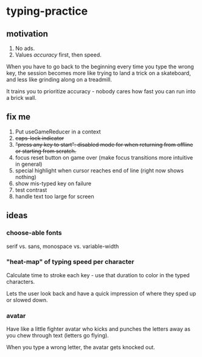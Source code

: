 # typing-practice

## motivation

1. No ads.
1. Values _accuracy_ first, then speed.

When you have to go back to the beginning every time you type the wrong key, the session becomes more like trying to land a trick on a skateboard, and less like grinding along on a treadmill.

It trains you to prioritize accuracy - nobody cares how fast you can run into a brick wall.

## fix me

1. Put useGameReducer in a context
1. ~~caps-lock indicator~~
1. ~~"press any key to start": disabled mode for when returning from offline or starting from scratch.~~
1. focus reset button on game over (make focus transitions more intuitive in general)
1. special highlight when cursor reaches end of line (right now shows nothing)
1. show mis-typed key on failure
1. test contrast
1. handle text too large for screen

## ideas

### choose-able fonts

serif vs. sans, monospace vs. variable-width

### "heat-map" of typing speed per character

Calculate time to stroke each key - use that duration to color in the typed characters.

Lets the user look back and have a quick impression of where they sped up or slowed down.

### avatar

Have like a little fighter avatar who kicks and punches the letters away as you chew through text (letters go flying).

When you type a wrong letter, the avatar gets knocked out.
